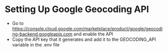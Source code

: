 # Setting Up Google Geocoding API
- Go to https://console.cloud.google.com/marketplace/product/google/geocoding-backend.googleapis.com and enable the API
- Copy the API key that it generates and add it to the GEOCODING_API variable in the .env file